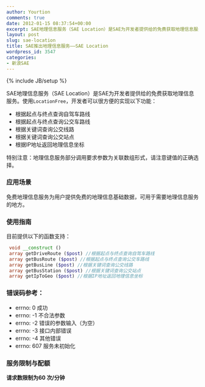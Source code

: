 ```yaml
---
author: Yourtion
comments: true
date: 2012-01-15 08:37:54+00:00
excerpt: SAE地理信息服务（SAE Location）是SAE为开发者提供给的免费获取地理信息服务。可以查询自驾车路线、公交车路线、根据关键词查询公交线路、根据关键词查询公交站点、根据IP地址返回地理信息坐标
layout: post
slug: sae-location
title: SAE推出地理信息服务——SAE Location
wordpress_id: 3547
categories:
- 新浪SAE
---
```

{% include JB/setup %}

SAE地理信息服务（SAE Location）是SAE为开发者提供给的免费获取地理信息服务。使用```LocationFree```，开发者可以很方便的实现以下功能：

* 根据起点与终点查询自驾车路线
* 根据起点与终点查询公交车路线
* 根据关键词查询公交线路
* 根据关键词查询公交站点
* 根据IP地址返回地理信息坐标


特别注意：地理信息服务部分调用要求参数为关联数组形式，请注意键值的正确选择。

### 应用场景

免费地理信息服务为用户提供免费的地理信息基础数据，可用于需要地理信息服务的地方。

### 使用指南

目前提供以下的函数支持：

```php
 void __construct ()
 array getDriveRoute ($post) //根据起点与终点查询自驾车路线
 array getBusRoute ($post) //根据起点与终点查询公交车路线
 array getBusLine ($post) //根据关键词查询公交线路
 array getBusStation ($post) //根据关键词查询公交站点
 array getIpToGeo ($post) //根据IP地址返回地理信息坐标
```

### 错误码参考：

* errno: 0 成功
* errno: -1 不合法参数
* errno: -2 错误的参数输入（为空）
* errno: -3 接口内部错误
* errno: -4 其他错误
* errno: 607 服务未初始化

### 服务限制与配额

**请求数限制为60 次/分钟**
